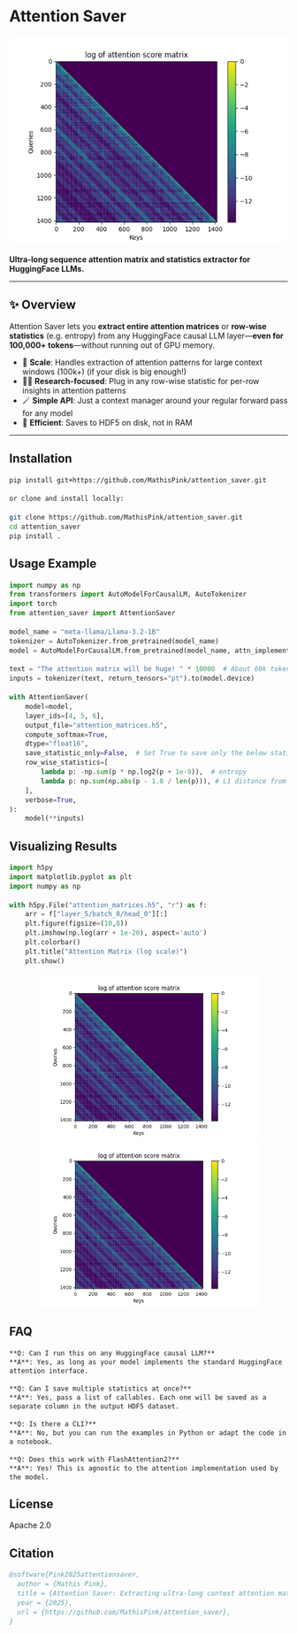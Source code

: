 # Attention Saver

![logo](docs/attention_matrix.png) <!-- Add a logo if desired -->

**Ultra-long sequence attention matrix and statistics extractor for HuggingFace LLMs.**

---

## ✨ Overview

Attention Saver lets you **extract entire attention matrices** or **row-wise statistics** (e.g. entropy) from any HuggingFace causal LLM layer—**even for 100,000+ tokens**—without running out of GPU memory.

- 🚀 **Scale**: Handles extraction of attention patterns for large context windows (100k+) (if your disk is big enough!)
- 🧑‍🔬 **Research-focused**: Plug in any row-wise statistic for per-row insights in attention patterns
- 🪄 **Simple API**: Just a context manager around your regular forward pass for any model
- 💾 **Efficient**: Saves to HDF5 on disk, not in RAM

---

## Installation

```bash
pip install git+https://github.com/MathisPink/attention_saver.git

or clone and install locally:

git clone https://github.com/MathisPink/attention_saver.git
cd attention_saver
pip install .
```

## Usage Example
```python
import numpy as np
from transformers import AutoModelForCausalLM, AutoTokenizer
import torch
from attention_saver import AttentionSaver

model_name = "meta-llama/Llama-3.2-1B"
tokenizer = AutoTokenizer.from_pretrained(model_name)
model = AutoModelForCausalLM.from_pretrained(model_name, attn_implementation="sdpa").to("cuda")

text = "The attention matrix will be huge! " * 10000  # About 60k tokens
inputs = tokenizer(text, return_tensors="pt").to(model.device)

with AttentionSaver(
    model=model,
    layer_ids=[4, 5, 6],
    output_file="attention_matrices.h5",
    compute_softmax=True,
    dtype="float16",
    save_statistic_only=False,  # Set True to save only the below statistics of each attention row
    row_wise_statistics=[
        lambda p: -np.sum(p * np.log2(p + 1e-9)),  # entropy
        lambda p: np.sum(np.abs(p - 1.0 / len(p))), # L1 distance from uniform
    ],
    verbose=True,
):
    model(**inputs)
```

## Visualizing Results

```python
import h5py
import matplotlib.pyplot as plt
import numpy as np

with h5py.File("attention_matrices.h5", "r") as f:
    arr = f["layer_5/batch_0/head_0"][:]
    plt.figure(figsize=(10,8))
    plt.imshow(np.log(arr + 1e-20), aspect='auto')
    plt.colorbar()
    plt.title("Attention Matrix (log scale)")
    plt.show()
```

<div align="center"> <img src="docs/attention_matrix.png" width="400"/> <img src="docs/attention_matrix.png" width="400"/> </div>

## FAQ

    **Q: Can I run this on any HuggingFace causal LLM?**
    **A**: Yes, as long as your model implements the standard HuggingFace attention interface.

    **Q: Can I save multiple statistics at once?**
    **A**: Yes, pass a list of callables. Each one will be saved as a separate column in the output HDF5 dataset.

    **Q: Is there a CLI?**
    **A**: No, but you can run the examples in Python or adapt the code in a notebook.

    **Q: Does this work with FlashAttention2?**
    **A**: Yes! This is agnostic to the attention implementation used by the model.

## License

Apache 2.0

## Citation
```bibtex
@software{Pink2025attentionsaver,
  author = {Mathis Pink},
  title = {Attention Saver: Extracting ultra-long context attention matrices for HuggingFace LLMs},
  year = {2025},
  url = {https://github.com/MathisPink/attention_saver},
}
```

